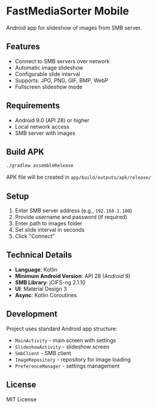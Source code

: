 # FastMediaSorter Mobile

Android app for slideshow of images from SMB server.

## Features

- Connect to SMB servers over network
- Automatic image slideshow
- Configurable slide interval
- Supports: JPG, PNG, GIF, BMP, WebP
- Fullscreen slideshow mode

## Requirements

- Android 9.0 (API 28) or higher
- Local network access
- SMB server with images

## Build APK

```bash
./gradlew assembleRelease
```

APK file will be created in `app/build/outputs/apk/release/`

## Setup

1. Enter SMB server address (e.g., `192.168.1.100`)
2. Provide username and password (if required)
3. Enter path to images folder
4. Set slide interval in seconds
5. Click "Connect"

## Technical Details

- **Language**: Kotlin
- **Minimum Android Version**: API 28 (Android 9)
- **SMB Library**: jCIFS-ng 2.1.10
- **UI**: Material Design 3
- **Async**: Kotlin Coroutines

## Development

Project uses standard Android app structure:

- `MainActivity` - main screen with settings
- `SlideshowActivity` - slideshow screen
- `SmbClient` - SMB client
- `ImageRepository` - repository for image loading
- `PreferenceManager` - settings management

## License

MIT License